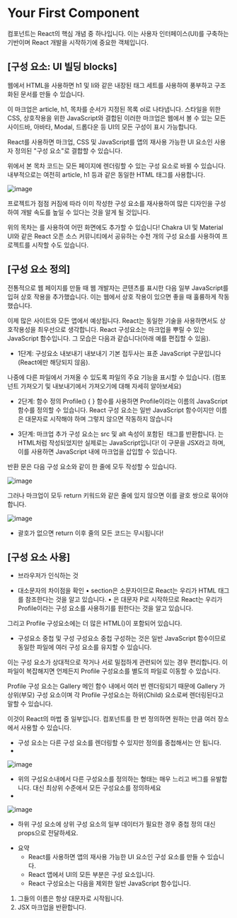 # Your First Component
컴포넌트는 React의 핵심 개념 중 하나입니다. 
이는 사용자 인터페이스(UI)를 구축하는 기반이며 React 개발을 시작하기에 중요한 객체입니다.

## [구성 요소: UI 빌딩 blocks]
웹에서 HTML을 사용하면 h1 및 li와 같은 내장된 태그 세트를 사용하여 풍부하고 구조화된 문서를 만들 수 있습니다.

이 마크업은  article,  h1,  목차를 순서가 지정된 목록 ol로 나타냅니다. 
스타일을 위한 CSS, 상호작용을 위한 JavaScript와 결합된 이러한 마크업은 웹에서 볼 수 있는 모든 사이드바, 아바타, Modal, 드롭다운 등 UI의 모든 구성이 표시 가능합니다.

React를 사용하면 마크업, CSS 및 JavaScript를 
앱의 재사용 가능한 UI 요소인 사용자 정의된  "구성 요소"로 결합할 수 있습니다. 

위에서 본 목차 코드는 모든 페이지에 렌더링할 수 있는 <TableOfContents /> 구성 요소로 바뀔 수 있습니다. 
내부적으로는 여전히 article, h1 등과 같은 동일한 HTML 태그를 사용합니다.

![image](https://github.com/ektto1041/react-dev-translation-study/assets/165557124/814b1f3c-fbf6-4a7a-abef-98148aac9997)

프로젝트가 점점 커짐에 따라 이미 작성한 구성 요소를 재사용하여 많은 디자인을 구성하여 개발 속도를 높일 수 있다는 것을 알게 될 것입니다. 

위의 목차는 <TableOfContents />를 사용하여 어떤 화면에도 추가할 수 있습니다! 
Chakra UI 및 Material UI와 같은 React 오픈 소스 커뮤니티에서 공유하는 수천 개의 구성 요소를 사용하여 프로젝트를 시작할 수도 있습니다.

## [구성 요소 정의]
전통적으로 웹 페이지를 만들 때 웹 개발자는 콘텐츠를 표시한 다음 일부 JavaScript를 입혀 상호 작용을 추가했습니다. 
이는 웹에서 상호 작용이 있으면 좋을 때 훌륭하게 작동했습니다. 

이제 많은 사이트와 모든 앱에서 예상됩니다.
React는 동일한 기술을 사용하면서도 상호작용성을 최우선으로 생각합니다. 
React 구성요소는 마크업을 뿌릴 수 있는 JavaScript 함수입니다. 그 모습은 다음과 같습니다(아래 예를 편집할 수 있음).

* 1단계: 구성요소 내보내기
내보내기 기본 접두사는 표준 JavaScript 구문입니다(React에만 해당되지 않음). 

나중에 다른 파일에서 가져올 수 있도록 파일의 주요 기능을 표시할 수 있습니다. 
(컴포넌트 가져오기 및 내보내기에서 가져오기에 대해 자세히 알아보세요)

* 2단계: 함수 정의
Profile() { } 함수를 사용하면 Profile이라는 이름의 JavaScript 함수를 정의할 수 있습니다.
React 구성 요소는 일반 JavaScript 함수이지만 이름은 대문자로 시작해야 하며 그렇지 않으면 작동하지 않습니다
  
* 3단계: 마크업 추가
구성 요소는 src 및 alt 속성이 포함된 <img /> 태그를 반환합니다. 
<img />는 HTML처럼 작성되었지만 실제로는 JavaScript입니다! 
이 구문을 JSX라고 하며, 이를 사용하면 JavaScript 내에 마크업을 삽입할 수 있습니다.

반환 문은 다음 구성 요소와 같이 한 줄에 모두 작성할 수 있습니다.

![image](https://github.com/ektto1041/react-dev-translation-study/assets/165557124/a8c64c5b-1b1c-47bd-b3e8-6de287411352)

그러나 마크업이 모두 return 키워드와 같은 줄에 있지 않으면 이를 괄호 쌍으로 묶어야 합니다.

![image](https://github.com/ektto1041/react-dev-translation-study/assets/165557124/1d9bc297-0ee9-4879-9633-51e0f1d553d7)

- 괄호가 없으면 return 이후 줄의 모든 코드는 무시됩니다!

## [구성 요소 사용]
* 브라우저가 인식하는 것
- 대소문자의 차이점을 확인
	• section은 소문자이므로 React는 우리가 HTML 태그를 참조한다는 것을 알고 있습니다.
	• <Profile />은 대문자 P로 시작하므로 React는 우리가 Profile이라는 구성 요소를 사용하기를 원한다는 것을 알고 있습니다.

그리고 Profile 구성요소에는 더 많은 HTML(<img />)이 포함되어 있습니다.

* 구성요소 중첩 및 구성
구성요소 중첩 구성하는 것은 일반 JavaScript 함수이므로 
동일한 파일에 여러 구성 요소를 유지할 수 있습니다.

이는 구성 요소가 상대적으로 작거나 서로 밀접하게 관련되어 있는 경우 편리합니다. 
이 파일이 복잡해지면 언제든지 Profile 구성요소를 별도의 파일로 이동할 수 있습니다. 

Profile 구성 요소는 Gallery 메인 함수 내에서 여러 번 렌더링되기 때문에
Gallery 가 상위(부모) 구성 요소이며 각 Profile 구성요소는 하위(Child) 요소로써 렌더링된다고 말할 수 있습니다. 

이것이 React의 마법 중 일부입니다. 
컴포넌트를 한 번 정의하면 원하는 만큼 여러 장소에서 사용할 수 있습니다.

- 구성 요소는 다른 구성 요소를 렌더링할 수 있지만 정의를 중첩해서는 안 됩니다.
- 
![image](https://github.com/ektto1041/react-dev-translation-study/assets/165557124/c570c8ee-4270-439b-98c7-863e5c1d2f2a)

- 위의 구성요소내에서 다른 구성요소를 정의하는 형태는 매우 느리고 버그를 유발합니다. 대신 최상위 수준에서 모든 구성요소를 정의하세요
- 
![image](https://github.com/ektto1041/react-dev-translation-study/assets/165557124/dde784a0-9d28-44d7-99de-37dd95015394)

- 하위 구성 요소에 상위 구성 요소의 일부 데이터가 필요한 경우 중첩 정의 대신 props으로 전달하세요.

* 요약
	- React를 사용하면 앱의 재사용 가능한 UI 요소인 구성 요소를 만들 수 있습니다.
	- React 앱에서 UI의 모든 부분은 구성 요소입니다.
	- React 구성요소는 다음을 제외한 일반 JavaScript 함수입니다.
1. 그들의 이름은 항상 대문자로 시작됩니다.
2. JSX 마크업을 반환합니다.
